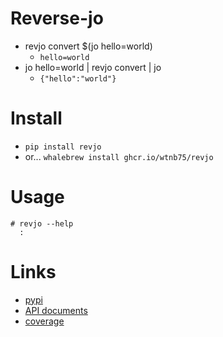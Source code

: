 # Reverse-jo

- revjo convert $(jo hello=world)
  - `hello=world`
- jo hello=world | revjo convert | jo
  - `{"hello":"world"}`

# Install

- `pip install revjo`
- or... `whalebrew install ghcr.io/wtnb75/revjo`

# Usage

```
# revjo --help
  :
```

# Links

- [pypi](https://pypi.org/project/revjo/)
- [API documents](https://wtnb75.github.io/revjo/)
- [coverage](https://wtnb75.github.io/revjo/coverage/)
